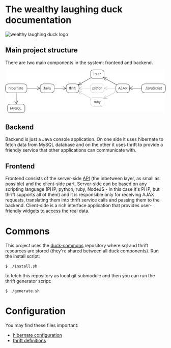 The wealthy laughing duck documentation
=======================================

![wealthy laughing duck logo](http://wealthy-laughing-duck.github.io/img/logo.png "wealthy laughing duck logo")

Main project structure
----------------------

There are two main components in the system: frontend and backend.

![main diagram](diagram_main.png "main diagram")

Backend
-------

Backend is just a Java console application. On one side it uses hibernate to
fetch data from MySQL database and on the other it uses thrift to provide a
friendly service that other applications can communicate with.

Frontend
--------

Frontend consists of the server-side [API](api.md) (the inbetween layer, as
small as possible) and the client-side part. Server-side can be based on any
scripting language (PHP, python, ruby, NodeJS - in this case it's PHP, but
thrift supports all of them) and it is responsible only for receiving AJAX
requests, translating them into thrift service calls and passing them to the
backend. Client-side is a rich interface application that provides
user-friendly widgets to access the real data.

Commons
=======

This project uses the [duck-commons](https://github.com/wealthy-laughing-duck/duck-commons)
repository where sql and thrift resources are stored (they're shared between all
duck components). Run the install script:

    $ ./install.sh

to fetch this repository as local git submodule and then you can run the thrift
generator script:

    $ ./generate.sh

Configuration
=============

You may find these files important:

 * [hibernate configuration](../src/main/resources/hibernate.cfg.xml)
 * [thrift definitions](../src/main/thrift/service.thrift)
